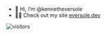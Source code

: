 - 👋 Hi, I’m @kennetheversole
- 👨‍💻 Check out my site [eversole.dev](https://eversole.dev/)


![visitors](https://visitor-badge.glitch.me/badge?page_id=page.id)
